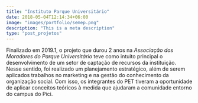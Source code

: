 ```yaml
---
title: "Instituto Parque Universitário"
date: 2018-05-04T12:14:34+06:00
image: "images/portfolio/semep.png"
description: "This is a meta description"
type: "post_projetos"
---
```


Finalizado em 2019.1, o projeto que durou 2 anos na _Associação dos Moradores do
Parque Universitário_ teve como intuito principal o desenvolvimento de um setor de
captação de recursos da instituição. Nesse sentido, foi realizado um planejamento
estratégico, além de serem aplicados trabalhos no marketing e na gestão do
conhecimento da organização social.
Com isso, os integrantes do PET tiveram a oportunidade de aplicar conceitos teóricos
à medida que ajudaram a comunidade entorno do campus do Pici.